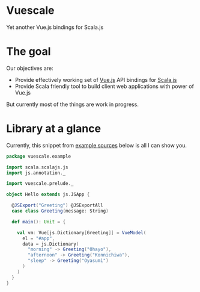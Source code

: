 # Vuescale

Yet another Vue.js bindings for Scala.js

# The goal

Our objectives are:
- Provide effectively working set of [Vue.js][vue] API bindings for [Scala.js][sjs]
- Provide Scala friendly tool to build client web applications with power of Vue.js

But currently most of the things are work in progress.

# Library at a glance

Currently, this snippet from [example sources][example] below is all I can show you.

```scala
package vuescale.example

import scala.scalajs.js
import js.annotation._

import vuescale.prelude._

object Hello extends js.JSApp {

  @JSExport("Greeting") @JSExportAll
  case class Greeting(message: String)

  def main(): Unit = {

    val vm: Vue[js.Dictionary[Greeting]] = VueModel(
      el = "#app",
      data = js.Dictionary(
        "morning" -> Greeting("Ohayo"),
        "afternoon" -> Greeting("Konnichiwa"),
        "sleep" -> Greeting("Oyasumi")
      )
    )
  }
}
```

[sjs]:https://www.scala-js.org/
[vue]:https://vuejs.org/

[example]:https://github.com/lettenj61/vuescale/blob/master/example/src/main/scala/vuescale/example/Hello.scala
